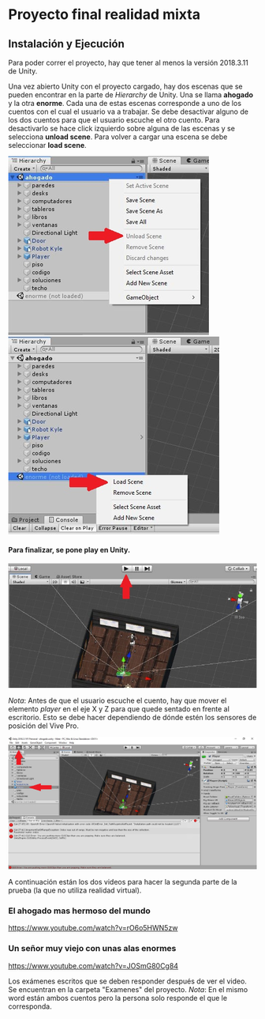 # Proyecto final realidad mixta

## Instalación y Ejecución

Para poder correr el proyecto, hay que tener al menos la versión 2018.3.11 de Unity. 

Una vez abierto Unity con el proyecto cargado, hay dos escenas que se pueden encontrar en la parte de *Hierarchy* de Unity. Una se llama **ahogado** y la otra **enorme**. Cada una de estas escenas corresponde a uno de los cuentos con el cual el usuario va a trabajar. Se debe desactivar alguno de los dos cuentos para que el usuario escuche el otro cuento. Para desactivarlo se hace click izquierdo sobre alguna de las escenas y se selecciona **unload scene**. Para volver a cargar una escena se debe seleccionar **load scene**.

<img src="https://raw.githubusercontent.com/daramirezv/realidadEnsenanza/master/Imagenes%20Readme/unload.JPG"/>
<img src="https://raw.githubusercontent.com/daramirezv/realidadEnsenanza/master/Imagenes%20Readme/load.JPG"/>

#### Para finalizar, se pone **play** en Unity. 

<img src="https://raw.githubusercontent.com/daramirezv/realidadEnsenanza/master/Imagenes%20Readme/play.JPG"/>


*Nota*: Antes de que el usuario escuche el cuento, hay que mover el elemento *player* en el eje X y Z para que quede sentado en frente al escritorio. Esto se debe hacer dependiendo de dónde estén los sensores de posición del Vive Pro.

<img src="https://raw.githubusercontent.com/daramirezv/realidadEnsenanza/master/Imagenes%20Readme/posicion.JPG"/>

A continuación están los dos videos para hacer la segunda parte de la prueba (la que no utiliza realidad virtual).

### El ahogado mas hermoso del mundo
https://www.youtube.com/watch?v=rO6o5HWN5zw

### Un señor muy viejo con unas alas enormes
https://www.youtube.com/watch?v=JOSmG80Cg84

Los exámenes escritos que se deben responder después de ver el video. Se encuentran en la carpeta "Examenes" del proyecto. *Nota*: En el mismo word están ambos cuentos pero la persona solo responde el que le corresponda.
